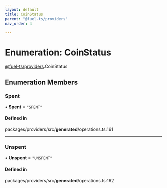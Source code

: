 ```yaml
---
layout: default
title: CoinStatus
parent: "@fuel-ts/providers"
nav_order: 4

---
```


# Enumeration: CoinStatus

[@fuel-ts/providers](../index.md).CoinStatus

## Enumeration Members

### Spent

• **Spent** = ``"SPENT"``

#### Defined in

packages/providers/src/__generated__/operations.ts:161

___

### Unspent

• **Unspent** = ``"UNSPENT"``

#### Defined in

packages/providers/src/__generated__/operations.ts:162
